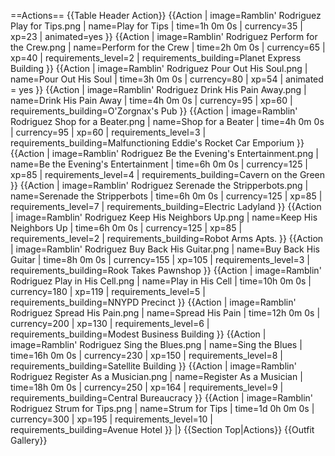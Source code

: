 ==Actions==
{{Table Header Action}}
{{Action
| image=Ramblin' Rodriguez Play for Tips.png
| name=Play for Tips
| time=1h 0m 0s
| currency=35
| xp=23
| animated=yes
}}
{{Action
| image=Ramblin' Rodriguez Perform for the Crew.png
| name=Perform for the Crew
| time=2h 0m 0s
| currency=65
| xp=40
| requirements_level=2
| requirements_building=Planet Express Building
}}
{{Action
| image=Ramblin' Rodriguez Pour Out His Soul.png
| name=Pour Out His Soul
| time=3h 0m 0s
| currency=80
| xp=54
| animated = yes
}}
{{Action
| image=Ramblin' Rodriguez Drink His Pain Away.png
| name=Drink His Pain Away
| time=4h 0m 0s
| currency=95
| xp=60
| requirements_building=O'Zorgnax's Pub
}}
{{Action
| image=Ramblin' Rodriguez Shop for a Beater.png
| name=Shop for a Beater
| time=4h 0m 0s
| currency=95
| xp=60
| requirements_level=3
| requirements_building=Malfunctioning Eddie's Rocket Car Emporium
}}
{{Action
| image=Ramblin' Rodriguez Be the Evening's Entertainment.png
| name=Be the Evening's Entertainment
| time=6h 0m 0s
| currency=125
| xp=85
| requirements_level=4
| requirements_building=Cavern on the Green
}}
{{Action
| image=Ramblin' Rodriguez Serenade the Stripperbots.png
| name=Serenade the Stripperbots
| time=6h 0m 0s
| currency=125
| xp=85
| requirements_level=7
| requirements_building=Electric Ladyland
}}
{{Action
| image=Ramblin' Rodriguez Keep His Neighbors Up.png
| name=Keep His Neighbors Up
| time=6h 0m 0s
| currency=125
| xp=85
| requirements_level=2
| requirements_building=Robot Arms Apts.
}}
{{Action
| image=Ramblin' Rodriguez Buy Back His Guitar.png
| name=Buy Back His Guitar
| time=8h 0m 0s
| currency=155
| xp=105
| requirements_level=3
| requirements_building=Rook Takes Pawnshop
}}
{{Action
| image=Ramblin' Rodriguez Play in His Cell.png
| name=Play in His Cell
| time=10h 0m 0s
| currency=180
| xp=119
| requirements_level=5
| requirements_building=NNYPD Precinct
}}
{{Action
| image=Ramblin' Rodriguez Spread His Pain.png
| name=Spread His Pain
| time=12h 0m 0s
| currency=200
| xp=130
| requirements_level=6
| requirements_building=Modest Business Building
}}
{{Action
| image=Ramblin' Rodriguez Sing the Blues.png
| name=Sing the Blues
| time=16h 0m 0s
| currency=230
| xp=150
| requirements_level=8
| requirements_building=Satellite Building
}}
{{Action
| image=Ramblin' Rodriguez Register As a Musician.png
| name=Register As a Musician
| time=18h 0m 0s
| currency=250
| xp=164
| requirements_level=9
| requirements_building=Central Bureaucracy
}}
{{Action
| image=Ramblin' Rodriguez Strum for Tips.png
| name=Strum for Tips
| time=1d 0h 0m 0s
| currency=300
| xp=195
| requirements_level=10
| requirements_building=Avenue Hotel
}}
|}
{{Section Top|Actions}}
{{Outfit Gallery}}
